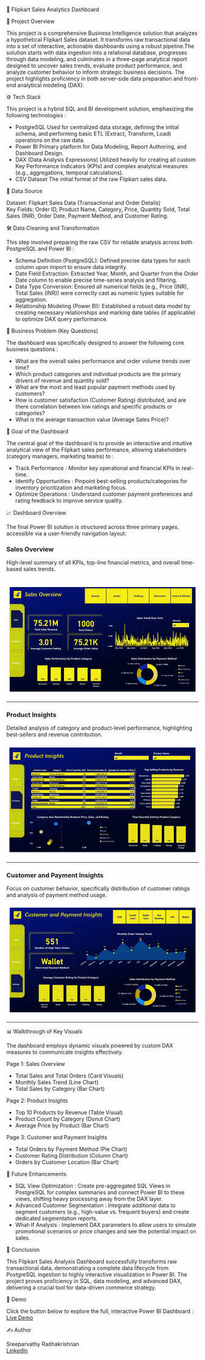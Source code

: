 
🚀 Flipkart Sales Analytics Dashboard 

📌 Project Overview

This project is a comprehensive Business Intelligence solution that analyzes a hypothetical Flipkart Sales dataset. It transforms raw transactional data into a set of interactive, actionable dashboards using a robust pipeline.The solution starts with data ingestion into a relational database, progresses through data modeling, and culminates in a three-page analytical report designed to uncover sales trends, evaluate product performance, and analyze customer behavior to inform strategic business decisions. The project highlights proficiency in both server-side data preparation and front-end analytical modeling (DAX).

⚙️ Tech Stack

This project is a hybrid SQL and BI development solution, emphasizing the following technologies :<br>
- PostgreSQL	Used for centralized data storage, defining the initial schema, and performing basic ETL (Extract, Transform, Load) operations on the raw data.
- Power BI	Primary platform for Data Modeling, Report Authoring, and Dashboard Design.
- DAX (Data Analysis Expressions)	Utilized heavily for creating all custom Key Performance Indicators (KPIs) and complex analytical measures (e.g., aggregations, temporal calculations).
- CSV Dataset	The initial format of the raw Flipkart sales data.

📂 Data Source

Dataset: Flipkart Sales Data (Transactional and Order Details)<br>
Key Fields: Order ID, Product Name, Category, Price, Quantity Sold, Total Sales (INR), Order Date, Payment Method, and Customer Rating.

🛠️ Data Cleaning and Transformation

This step involved preparing the raw CSV for reliable analysis across both PostgreSQL and Power BI :<br>

- Schema Definition (PostgreSQL): Defined precise data types for each column upon import to ensure data integrity.
- Date Field Extraction: Extracted Year, Month, and Quarter from the Order Date column to enable precise time-series analysis and filtering.
- Data Type Conversion: Ensured all numerical fields (e.g., Price (INR), Total Sales (INR)) were correctly cast as numeric types suitable for aggregation.
- Relationship Modeling (Power BI): Established a robust data model by creating necessary relationships and marking date tables (if applicable) to optimize DAX query performance.

🚀 Business Problem (Key Questions)

The dashboard was specifically designed to answer the following core business questions :

- What are the overall sales performance and order volume trends over time?
- Which product categories and individual products are the primary drivers of revenue and quantity sold?
- What are the most and least popular payment methods used by customers?
- How is customer satisfaction (Customer Rating) distributed, and are there correlation between low ratings and specific products or categories?
- What is the average transaction value (Average Sales Price)?

🎯 Goal of the Dashboard

The central goal of the dashboard is to provide an interactive and intuitive analytical view of the Flipkart sales performance, allowing stakeholders (category managers, marketing teams) to :

- Track Performance : Monitor key operational and financial KPIs in real-time.
- Identify Opportunities : Pinpoint best-selling products/categories for inventory prioritization and marketing focus.
- Optimize Operations : Understand customer payment preferences and rating feedback to improve service quality.

📈 Dashboard Overview

The final Power BI solution is structured across three primary pages, accessible via a user-friendly navigation layout:<br>

### Sales Overview <br>

High-level summary of all KPIs, top-line financial metrics, and overall time-based sales trends.<br><br>

![Sales Overview](https://github.com/Sreeparvathy-Radhakrishnan/Flipkart-Sales-Analytics-Dashboard/blob/main/Dashboard%20Images/Sales%20Overview.jpg)<br>
*******

### Product Insights	<br>

Detailed analysis of category and product-level performance, highlighting best-sellers and revenue contribution.<br><br>
![Product Insights](https://github.com/Sreeparvathy-Radhakrishnan/Flipkart-Sales-Analytics-Dashboard/blob/main/Dashboard%20Images/Product%20Insights.jpg)<br>
*******

### Customer and Payment Insights <br>

Focus on customer behavior, specifically distribution of customer ratings and analysis of payment method usage.<br><br>
![Customer and Payment Insights](https://github.com/Sreeparvathy-Radhakrishnan/Flipkart-Sales-Analytics-Dashboard/blob/main/Dashboard%20Images/Customer%20and%20Payment%20Insights.jpg)<br>
*******

📊 Walkthrough of Key Visuals

The dashboard employs dynamic visuals powered by custom DAX measures to communicate insights effectively.<br>

Page 1: Sales Overview<br>

- Total Sales and Total Orders (Card Visuals)
- Monthly Sales Trend (Line Chart)
- Total Sales by Category (Bar Chart)

Page 2: Product Insights<br>

- Top 10 Products by Revenue (Table Visual)
- Product Count by Category (Donut Chart)
- Average Price by Product (Bar Chart)

Page 3: Customer and Payment Insights<br>

- Total Orders by Payment Method (Pie Chart)
- Customer Rating Distribution (Column Chart)
- Orders by Customer Location (Bar Chart)

🚀 Future Enhancements

- SQL View Optimization : Create pre-aggregated SQL Views in PostgreSQL for complex summaries and connect Power BI to these views, shifting heavy processing away from the DAX layer.
- Advanced Customer Segmentation : Integrate additional data to segment customers (e.g., high-value vs. frequent buyers) and create dedicated segmentation reports.
- What-If Analysis : Implement DAX parameters to allow users to simulate promotional scenarios or price changes and see the potential impact on sales.

🎉 Conclusion

This Flipkart Sales Analysis Dashboard successfully transforms raw transactional data, demonstrating a complete data lifecycle from PostgreSQL ingestion to highly interactive visualization in Power BI. The project proves proficiency in SQL, data modeling, and advanced DAX, delivering a crucial tool for data-driven commerce strategy.

🎥 Demo

Click the button below to explore the full, interactive Power BI Dashboard : [Live Demo](https://github.com/Sreeparvathy-Radhakrishnan/Flipkart-Sales-Analytics-Dashboard/blob/main/Flipkart%20Sales%20Analytics%20Dashboard.pbit)<br>


✍️ Author

Sreeparvathy Radhakrishnan<br>
[LinkedIn ](https://www.linkedin.com/in/sreeparvathy-radhakrishnan-151883249/)












